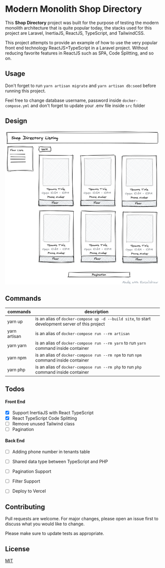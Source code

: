 # Modern Monolith Shop Directory

This **Shop Directory** project was built for the purpose of testing the modern monolith architecture that is quite popular today, the stacks used for this project are Laravel, InertiaJS, ReactJS, TypeScript, and TailwindCSS.

This project attempts to provide an example of how to use the very popular front end technology ReactJS+TypeScript in a Laravel project. Without reducing favorite features in ReactJS such as SPA, Code Splitting, and so on.

## Usage
Don't forget to run `yarn artisan migrate` and `yarn artisan db:seed` before running this project.

Feel free to change database username, password inside `docker-compose.yml` and don't forget to update your .env file inside `src` folder

## Design
![alt text](./design/ShopDirectory.png "Shop Directory")

## Commands
| commands  | description  |
|---|---|
| yarn up  | is an alias of `docker-compose up -d --build site`, to start development server of this project  |
| yarn artisan  | is an alias of `docker-compose run --rm artisan` |
| yarn yarn  | is an alias of `docker-compose run --rm yarn` to run `yarn` command inside container |
| yarn npm  | is an alias of `docker-compose run --rm npm` to run `npm` command inside container |
| yarn php  | is an alias of `docker-compose run --rm php` to run `php` command inside container |

## Todos
#### Front End
- [x] Support InertiaJS with React TypeScript
- [x] React TypeScript Code Splitting
- [ ] Remove unused Tailwind class
- [ ] Pagination

#### Back End
- [ ] Adding phone number in tenants table
- [ ] Shared data type between TypeScript and PHP
- [ ] Pagination Support
- [ ] Filter Support
- [ ] Deploy to Vercel


## Contributing
Pull requests are welcome. For major changes, please open an issue first to discuss what you would like to change.

Please make sure to update tests as appropriate.

## License
[MIT](https://choosealicense.com/licenses/mit/)
